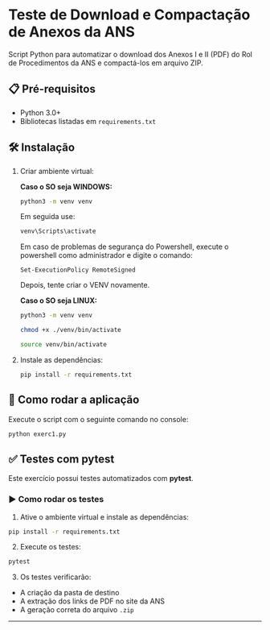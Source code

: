 # Teste de Download e Compactação de Anexos da ANS

Script Python para automatizar o download dos Anexos I e II (PDF) do Rol de Procedimentos da ANS e compactá-los em arquivo ZIP.

## 📋 Pré-requisitos
- Python 3.0+
- Bibliotecas listadas em `requirements.txt`

## 🛠 Instalação

1. Criar ambiente virtual:

    **Caso o SO seja WINDOWS:**
    ```bash
    python3 -m venv venv
    ```
    Em seguida use:
    ```bash
    venv\Scripts\activate
    ```

    Em caso de problemas de segurança do Powershell, execute o powershell como administrador e digite o comando: 
    ```
    Set-ExecutionPolicy RemoteSigned
    ```

    Depois, tente criar o VENV novamente.

    **Caso o SO seja LINUX:**
    ```bash
    python3 -m venv venv

    chmod +x ./venv/bin/activate

    source venv/bin/activate
    ```

2. Instale as dependências:

    ```bash
    pip install -r requirements.txt
    ```

## 🚀 Como rodar a aplicação

Execute o script com o seguinte comando no console:
```bash
python exerc1.py
```

## ✅ Testes com pytest

Este exercício possui testes automatizados com **pytest**.

### ▶️ Como rodar os testes

1. Ative o ambiente virtual e instale as dependências:
```bash
pip install -r requirements.txt
```

2. Execute os testes:
```bash
pytest
```

3. Os testes verificarão:
- A criação da pasta de destino
- A extração dos links de PDF no site da ANS
- A geração correta do arquivo `.zip`

---
